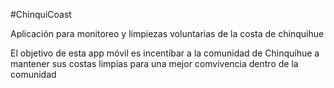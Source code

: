 #ChinquiCoast

Aplicación para monitoreo y limpiezas voluntarias de la costa de chinquihue

El objetivo de esta app móvil es incentibar a la comunidad de Chinquihue a mantener sus costas limpias para una mejor comvivencia dentro de la comunidad
